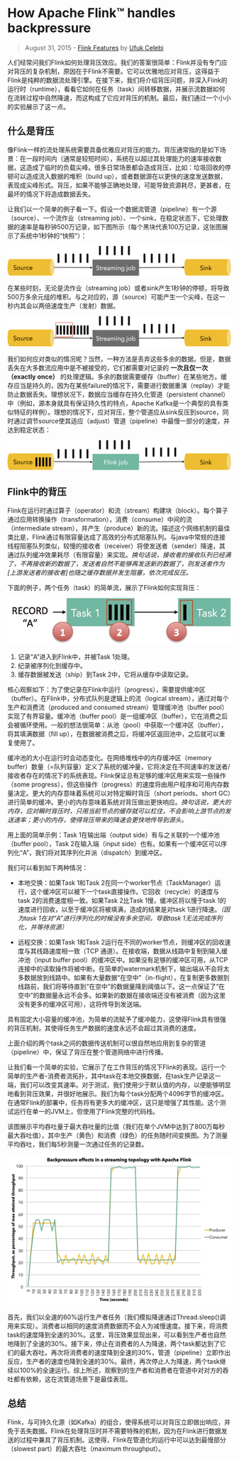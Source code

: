 # How Apache Flink™ handles backpressure

> August 31, 2015 - [Flink Features](https://data-artisans.com/blog/category/flink-features) by [Ufuk Celebi](https://data-artisans.com/blog/author/ufuk)

人们经常问我们Flink如何处理背压效应。我们的答案很简单：Flink并没有专门应对背压的复杂机制，原因在于Flink不需要。它可以优雅地应对背压，这得益于Flink是纯粹的数据流处理引擎。在接下来，我们将介绍背压问题，并深入Flink的运行时（runtime），看看它如何在任务（task）间转移数据，并展示流数据如何在流转过程中自然降速，而这构成了它应对背压的机制。最后，我们通过一个小小的实验展示了这一点。

## 什么是背压

像Flink一样的流处理系统需要具备优雅应对背压的能力。背压通常指的是如下场景：在一段时间内（通常是较短时间），系统在以超过其处理能力的速率接收数据，这造成了临时的负载尖峰。很多日常场景都会造成背压，比如：垃圾回收的停顿可以造成流入数据的堆积（build up），或者数据源在以更快的速度发送数据，表现成尖峰形式。背压，如果不能够正确地处理，可能导致资源耗尽，更甚者，在最坏的情况下将造成数据丢失。

让我们以一个简单的例子看一下。假设一个数据流管道（pipeline）有一个源（source）、一个流作业（streaming job）、一个sink，在稳定状态下，它处理数据的速率是每秒钟500万记录，如下图所示（每个黑块代表100万记录，这张图展示了系统中1秒钟的“快照”）：

![no_backpressure](./pics/no_backpressure.png)

在某些时刻，无论是流作业（streaming job）或者sink产生1秒钟的停顿，将导致500万多余元组的堆积。与之对应的，源（source）可能产生一个尖峰，在这一秒内其会以两倍速度生产（发射）数据。

![backpressure](./pics/backpressure.png)

我们如何应对类似的情况呢？当然，一种方法是丢弃这些多余的数据。但是，数据丢失在大多数流应用中是不被接受的，它们都需要对记录的 **一次且仅一次（exactly once）** 的处理逻辑。多余的数据需要缓存（buffer）在某些地方。缓存应当是持久的，因为在某些failure的情况下，需要进行数据重演（replay）才能防止数据丢失。理想状况下，数据应当缓存在持久化管道（persistent channel）中（例如，源本身就具有保证持久性的特点，Apache Kafka是一个典型的具有类似特征的样例）。理想的情况下，应对背压，整个管道应从sink反压到source，同时通过调节source使其适应（adjust）管道（pipeline）中最慢一部分的速度，并达到稳定状态：

![steady_state](./pics/steady_state.png)

## Flink中的背压

Flink在运行时通过算子（operator）和流（stream）构建块（block）。每个算子通过应用转换操作（transformation），消费（consume）中间的流（intermediate stream），并产生（produce）新的流。描述这个网络机制的最佳类比是，Flink通过有限容量达成了高效的分布式阻塞队列。与java中常规的连接线程阻塞队列类似，较慢的接收者（receiver）将使发送者（sender）降速，其通过队列缓冲效果耗尽（有限容量）来实现。*换句话说，接收者的接收队列已经满了，不再接收新的数据了，发送者自然不能够再发送新的数据了，则发送者作为[上游发送者的接收者]也随之缓存数据并发生阻塞，依次完成反压。*

下面的例子，两个任务（task）的简单流，展示了Flink如何实现背压：

![buffer-pools](./pics/buffer-pools.jpg)

1. 记录“A”进入到Flink中，并被Task 1处理。
2. 纪录被序列化到缓存中。
3. 缓存数据被发送（ship）到Task 2中，它将从缓存中读取记录。

核心观察如下：为了使记录在Flink中运行（progress），需要提供缓冲区（buffer）。在Flink中，分布式队列是逻辑上的流（logical stream），通过对每个生产和消费流（produced and consumed stream）管理缓冲池（buffer pool）实现了有界容量。缓冲池（buffer pool）是一组缓冲区（buffer），它在消费之后会被循环使用。一般的想法很简单：从池（pool）中获取一个缓冲区（buffer），将其填满数据（fill up），在数据被消费之后，将缓冲区返回池中，之后就可以重复使用了。

缓冲池的大小在运行时会动态变化。在网络堆栈中的内存缓冲区（memory buffer）数量（=队列容量）定义了系统的缓冲量，它将决定在不同速率的发送者/接收者存在的情况下的系统表现。Flink保证总有足够的缓冲区用来实现一些操作（some progress），但这些操作（progress）的速度将由用户程序和可用内存数量决定。更大的内存意味着系统可以对特定瞬时背压（short periods、short GC）进行简单的缓冲。更小的内存意味着系统对背压做出更快响应。*换句话说，更大的内存，应对瞬时背压时，只用当前节点的缓存就可以杠住，不会影响上游节点的发送速率；更小的内存，使得背压带来的降速会更快地传导到源头。*

用上面的简单示例：Task 1在输出端（output side）有与之关联的一个缓冲池（buffer pool），Task 2在输入端（input side）也有。如果有一个缓冲区可以序列化“A”，我们将对其序列化并派（dispatch）到缓冲区。

我们可以看到如下两种情况：

- 本地交换：如果Task 1和Task 2在同一个worker节点（TaskManager）运行，这个缓冲区可以被下一个task直接操作。它回收（recycle）的速度与task 2的消费速度相一致。如果Task 2比Task 1慢，缓冲区将以慢于task 1的速度进行回收，以至于缓冲区将被填满，造成的结果是对task 1进行降速。*（因为task 1在对“A”进行序列化的时候没有多余空间，导致task 1无法完成序列化，并等待资源）*

- 远程交换：如果Task 1和Task 2运行在不同的worker节点，则缓冲区的回收速度与其线路速度相一致（TCP 通道）。在接收端，数据从线路中复制到输入缓冲池（input buffer pool）的缓冲区中。如果没有足够的缓冲区可用，从TCP连接中的读取操作将被中断。在简单的watermark机制下，输出端从不会将太多数据放到线路中。如果有大量数据“在空中”（in-flight），在复制更多数据到线路前，我们将等待直到“在空中”的数据量降到阈值以下。这一点保证了“在空中”的数据量永远不会多。如果新的数据在接收端还没有被消费（因为这里没有更多的缓冲区可用），这将传导到发送端。

具有固定大小容量的缓冲池，为简单的流赋予了缓冲能力，这使得Flink具有很强的背压机制，其使得任务生产数据的速度永远不会超过其消费的速度。

上面介绍的两个task之间的数据传送机制可以很自然地应用到复杂的管道（pipeline）中，保证了背压在整个管道网络中进行传播。

让我们看一个简单的实验，它展示了在工作背压的情况下Flink的表现。运行一个简单的生产者-消费者流拓扑，其中task在本地交换数据，在task生产记录这一端，我们可以改变其速率。对于测试，我们使用少于默认值的内存，以便能够明显地看到背压效果，并很好地展示。我们为每个task分配两个4096字节的缓冲区。在通常Flink的部署中，任务将有更多大的缓冲区，这只是增强了其性能。这个测试运行在单一的JVM上，但使用了Flink完整的代码栈。

该图展示平均吞吐量于最大吞吐量的比值（我们在单个JVM中达到了800万每秒最大吞吐值），其中生产（黄色）和消费（绿色）的任务随时间变换图。为了测量平均吞吐，我们每5秒测量一次通过任务的记录数。

![backpressure-experiment-small](./pics/backpressure-experiment-small.png)

首先，我们以全速的60%运行生产者任务（我们模拟降速通过Thread.sleep()调用来实现）。消费者以相同的速度消费数据而不会人为减慢速度。接下来，将消费task的速度降到全速的30%。这里，背压效果显现出来，可以看到生产者也自然地降到了全速的30%。接下来，停止在消费者的人为降速，两个task都达到了它们的最大吞吐。再次将消费者的速度降到全速的30%，管道（pipeline）立即作出反应，生产者的速度也降到全速的30%。最终，再次停止人为降速，两个task继续以100%的全速运行。综上所述，观察到的生产者和消费者在管道中对对方的吞吐都有依赖，这在流管道场景下是最佳表现。

## 总结

Flink，与可持久化源（如Kafka）的组合，使得系统可以对背压立即做出响应，并免于丢失数据。Flink在处理背压时并不需要特殊的机制，因为在Flink进行数据发送的过程中兼具了背压机制。这使得，Flink在管道化的运行中可以达到最慢部分（slowest part）的最大吞吐（maximum throughput）。
